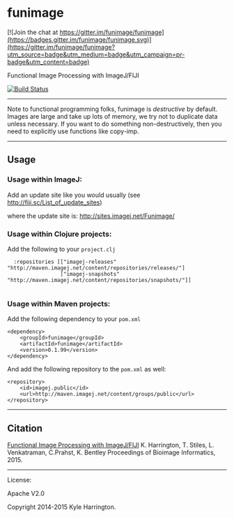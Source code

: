 # funimage

[![Join the chat at https://gitter.im/funimage/funimage](https://badges.gitter.im/funimage/funimage.svg)](https://gitter.im/funimage/funimage?utm_source=badge&utm_medium=badge&utm_campaign=pr-badge&utm_content=badge)

Functional Image Processing with ImageJ/FIJI

[![Build Status](https://travis-ci.org/funimage/funimage.svg?branch=master)](https://travis-ci.org/funimage/funimage)

------

Note to functional programming folks, funimage is *destructive* by default. Images are large and take up lots of memory, we try not to duplicate data unless necessary. If you want to do something non-destructively, then you need to explicitly use functions like copy-imp.

------
## Usage

### Usage within ImageJ:

Add an update site like you would usually (see http://fiji.sc/List_of_update_sites)   

where the update site is: http://sites.imagej.net/Funimage/  

### Usage within Clojure projects:

Add the following to your `project.clj`

```
  :repositories [["imagej-releases" "http://maven.imagej.net/content/repositories/releases/"]
                 ["imagej-snapshots" "http://maven.imagej.net/content/repositories/snapshots/"]]
                 
```

### Usage within Maven projects:

Add the following dependency to your `pom.xml`

```
<dependency>
	<groupId>funimage</groupId>
	<artifactId>funimage</artifactId>
	<version>0.1.99</version>
</dependency>
```

And add the following repository to the `pom.xml` as well:

```
<repository>
	<id>imagej.public</id>
	<url>http://maven.imagej.net/content/groups/public</url>
</repository>
```

------

## Citation

[Functional Image Processing with ImageJ/FIJI](https://isg.nist.gov/BII_2015/webPages/pages/2015_BII_program/PDFs/Day_3/Session_8/Abstract_Harrington_Kyle.pdf)
K. Harrington, T. Stiles, L. Venkatraman, C.Prahst, K. Bentley
Proceedings of Bioimage Informatics, 2015.

------

License:

Apache V2.0

Copyright 2014-2015 Kyle Harrington.
